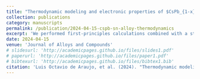 ```yaml
---
title: "Thermodynamic modeling and electronic properties of $CsPb_{1-x}Sn_{x}I_{3}$ as a polymorphic alloy"
collection: publications
category: manuscripts
permalink: /publication/2024-04-15-cspb-sn-alloy-thermodynamics
excerpt: 'We performed first-principles calculations combined with a statistical approach based on the generalized quasichemical approximation (GQCA) to study the polymorphic features of the $CsPb_{1-x}Sn_{x}I_{3}$ alloy. Our analysis explored the impact of these polymorphic features on electronic properties, statistical attributes, and thermodynamic stability.'
date: 2024-04-15
venue: 'Journal of Alloys and Compounds'
# slidesurl: 'http://academicpages.github.io/files/slides1.pdf'
# paperurl: 'http://academicpages.github.io/files/paper1.pdf'
# bibtexurl: 'http://academicpages.github.io/files/bibtex1.bib'
citation: 'Luis Octavio de Araujo, et al. (2024). "Thermodynamic modeling and electronic properties of $CsPb_{1-x}Sn_{x}I_{3}$ as a polymorphic alloy." <i>Journal of Alloys and Compounds</i>. 992, 174485.'
---
```

